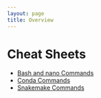 ```yaml
---
layout: page
title: Overview
---
```


Cheat Sheets
==============

- [Bash and nano Commands](./bash_cheatsheet.md)
- [Conda Commands](./conda_cheatsheet.md)
- [Snakemake Commands](./snakemake_cheatsheet.md )
